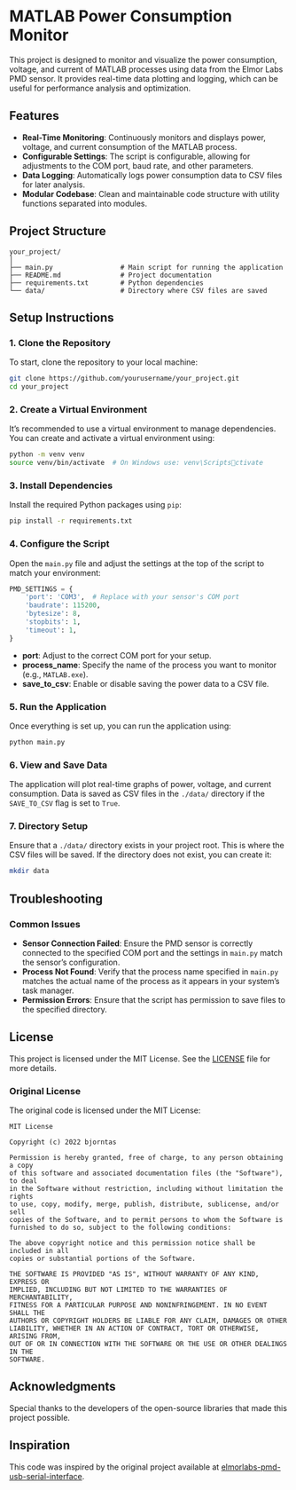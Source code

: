 
# MATLAB Power Consumption Monitor

This project is designed to monitor and visualize the power consumption, voltage, and current of MATLAB processes using data from the Elmor Labs PMD sensor. It provides real-time data plotting and logging, which can be useful for performance analysis and optimization.

## Features

- **Real-Time Monitoring**: Continuously monitors and displays power, voltage, and current consumption of the MATLAB process.
- **Configurable Settings**: The script is configurable, allowing for adjustments to the COM port, baud rate, and other parameters.
- **Data Logging**: Automatically logs power consumption data to CSV files for later analysis.
- **Modular Codebase**: Clean and maintainable code structure with utility functions separated into modules.

## Project Structure

```
your_project/
│
├── main.py                 # Main script for running the application
├── README.md               # Project documentation
├── requirements.txt        # Python dependencies
└── data/                   # Directory where CSV files are saved
```

## Setup Instructions

### 1. Clone the Repository

To start, clone the repository to your local machine:

```bash
git clone https://github.com/yourusername/your_project.git
cd your_project
```

### 2. Create a Virtual Environment

It’s recommended to use a virtual environment to manage dependencies. You can create and activate a virtual environment using:

```bash
python -m venv venv
source venv/bin/activate  # On Windows use: venv\Scriptsctivate
```

### 3. Install Dependencies

Install the required Python packages using `pip`:

```bash
pip install -r requirements.txt
```

### 4. Configure the Script

Open the `main.py` file and adjust the settings at the top of the script to match your environment:

```python
PMD_SETTINGS = {
    'port': 'COM3',  # Replace with your sensor's COM port
    'baudrate': 115200,
    'bytesize': 8,
    'stopbits': 1,
    'timeout': 1,
}
```

- **port**: Adjust to the correct COM port for your setup.
- **process_name**: Specify the name of the process you want to monitor (e.g., `MATLAB.exe`).
- **save_to_csv**: Enable or disable saving the power data to a CSV file.

### 5. Run the Application

Once everything is set up, you can run the application using:

```bash
python main.py
```

### 6. View and Save Data

The application will plot real-time graphs of power, voltage, and current consumption. Data is saved as CSV files in the `./data/` directory if the `SAVE_TO_CSV` flag is set to `True`.

### 7. Directory Setup

Ensure that a `./data/` directory exists in your project root. This is where the CSV files will be saved. If the directory does not exist, you can create it:

```bash
mkdir data
```

## Troubleshooting

### Common Issues

- **Sensor Connection Failed**: Ensure the PMD sensor is correctly connected to the specified COM port and the settings in `main.py` match the sensor’s configuration.
- **Process Not Found**: Verify that the process name specified in `main.py` matches the actual name of the process as it appears in your system’s task manager.
- **Permission Errors**: Ensure that the script has permission to save files to the specified directory.

## License

This project is licensed under the MIT License. See the [LICENSE](LICENSE) file for more details.

### Original License

The original code is licensed under the MIT License:

```
MIT License

Copyright (c) 2022 bjorntas

Permission is hereby granted, free of charge, to any person obtaining a copy
of this software and associated documentation files (the "Software"), to deal
in the Software without restriction, including without limitation the rights
to use, copy, modify, merge, publish, distribute, sublicense, and/or sell
copies of the Software, and to permit persons to whom the Software is
furnished to do so, subject to the following conditions:

The above copyright notice and this permission notice shall be included in all
copies or substantial portions of the Software.

THE SOFTWARE IS PROVIDED "AS IS", WITHOUT WARRANTY OF ANY KIND, EXPRESS OR
IMPLIED, INCLUDING BUT NOT LIMITED TO THE WARRANTIES OF MERCHANTABILITY,
FITNESS FOR A PARTICULAR PURPOSE AND NONINFRINGEMENT. IN NO EVENT SHALL THE
AUTHORS OR COPYRIGHT HOLDERS BE LIABLE FOR ANY CLAIM, DAMAGES OR OTHER
LIABILITY, WHETHER IN AN ACTION OF CONTRACT, TORT OR OTHERWISE, ARISING FROM,
OUT OF OR IN CONNECTION WITH THE SOFTWARE OR THE USE OR OTHER DEALINGS IN THE
SOFTWARE.
```

## Acknowledgments

Special thanks to the developers of the open-source libraries that made this project possible.

## Inspiration

This code was inspired by the original project available at [elmorlabs-pmd-usb-serial-interface](https://github.com/bjorntas/elmorlabs-pmd-usb-serial-interface).
